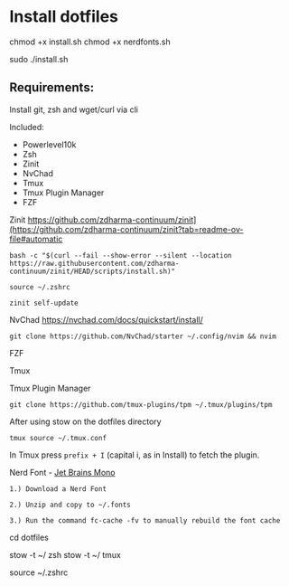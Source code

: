 # Install dotfiles

chmod +x install.sh
chmod +x nerdfonts.sh

sudo ./install.sh

## Requirements:

Install git, zsh and wget/curl via cli

Included: 

 - Powerlevel10k
 - Zsh
 - Zinit
 - NvChad
 - Tmux
 - Tmux Plugin Manager
 - FZF

Zinit
https://github.com/zdharma-continuum/zinit](https://github.com/zdharma-continuum/zinit?tab=readme-ov-file#automatic

    bash -c "$(curl --fail --show-error --silent --location https://raw.githubusercontent.com/zdharma-continuum/zinit/HEAD/scripts/install.sh)"
    
    source ~/.zshrc
    
    zinit self-update


NvChad
https://nvchad.com/docs/quickstart/install/

    git clone https://github.com/NvChad/starter ~/.config/nvim && nvim
FZF

Tmux

Tmux Plugin Manager

    git clone https://github.com/tmux-plugins/tpm ~/.tmux/plugins/tpm
  After using stow on the dotfiles directory 
  

    tmux source ~/.tmux.conf

In Tmux press `prefix + I` (capital i, as in Install) to fetch the plugin.
  

Nerd Font - [Jet Brains Mono](https://github.com/ryanoasis/nerd-fonts/releases/download/v3.2.1/JetBrainsMono.zip)
    
    1.) Download a Nerd Font
    
    2.) Unzip and copy to ~/.fonts
    
    3.) Run the command fc-cache -fv to manually rebuild the font cache

 cd dotfiles
 
stow -t ~/ zsh
stow -t ~/ tmux

source ~/.zshrc
